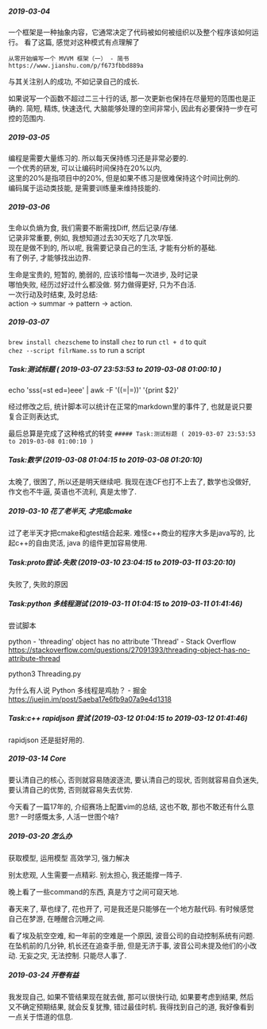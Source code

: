 ##### 2019-03-04
一个框架是一种抽象内容，它通常决定了代码被如何被组织以及整个程序该如何运行。
看了这篇, 感觉对这种模式有点理解了

    从零开始编写一个 MVVM 框架（一） - 简书
    https://www.jianshu.com/p/f673fbbd889a


与其关注别人的成功, 不如记录自己的成长.

如果说写一个函数不超过二三十行的话, 那一次更新也保持在尽量短的范围也是正确的.
简短, 精炼, 快速迭代, 大脑能够处理的空间非常小, 因此有必要保持一步在可控的范围内.

##### 2019-03-05
编程是需要大量练习的. 所以每天保持练习还是非常必要的.  
一个优秀的研发, 可以让编码时间保持在20%以内,  
这里的20%是指项目中的20%, 但是如果不练习是很难保持这个时间比例的.  
编码属于运动类技能, 是需要训练量来维持技能的.  

##### 2019-03-06
生命以负熵为食, 我们需要不断需找Diff, 然后记录/存储.  
记录非常重要, 例如, 我想知道过去30天吃了几次早饭.   
现在是做不到的, 所以呢, 我需要记录自己的生活, 才能有分析的基础.  
有了例子, 才能够找出边界.

生命是宝贵的, 短暂的, 脆弱的, 应该珍惜每一次进步, 及时记录  
哪怕失败, 经历过好过什么都没做. 努力做得更好, 只为不白活.  
一次行动及时结束, 及时总结:  
action -> summar -> pattern -> action.  

##### 2019-03-07
`brew install chezscheme` to install
`chez` to run
`ctl + d` to quit  
`chez --script filrName.ss` to run a script

##### Task:测试标题 ( 2019-03-07 23:53:53 to 2019-03-08 01:00:10 )
echo 'sss(=st ed=)eee' | awk -F '(\(=|=\))' '{print $2}'

经过修改之后, 统计脚本可以统计在正常的markdown里的事件了, 也就是说只要复合正则表达式,

最后总算是完成了这种格式的转变
`##### Task:测试标题 ( 2019-03-07 23:53:53 to 2019-03-08 01:00:10 )`

##### Task:数学 (2019-03-08 01:04:15 to 2019-03-08 01:20:10)
太晚了, 很困了, 所以还是明天继续吧.
我现在连CF也打不上去了, 数学也没做好,
作文也不牛逼, 英语也不流利, 真是太惨了.


##### 2019-03-10 花了老半天, 才完成cmake
过了老半天才把cmake和gtest结合起来.
难怪c++商业的程序大多是java写的,
比起c++的自由灵活, java 的组件更加容易使用.

##### Task:proto尝试-失败 (2019-03-10 23:04:15 to 2019-03-11 03:20:10)
失败了, 失败的原因

##### Task:python 多线程测试 (2019-03-11 01:04:15 to 2019-03-11 01:41:46)
尝试脚本

python - 'threading' object has no attribute 'Thread' - Stack Overflow
https://stackoverflow.com/questions/27091393/threading-object-has-no-attribute-thread

python3 Threading.py

为什么有人说 Python 多线程是鸡肋？ - 掘金
https://juejin.im/post/5aeba17e6fb9a07a9e4d1318


##### Task:c++ rapidjson 尝试 (2019-03-12 01:04:15 to 2019-03-12 01:41:46)
rapidjson 还是挺好用的.


##### 2019-03-14 Core
要认清自己的核心, 否则就容易随波逐流,
要认清自己的现状, 否则就容易自负迷失,
要认清自己的优势, 否则就容易失去优势.

今天看了一篇17年的, 介绍赛场上配置vim的总结,
这也不敢, 那也不敢还有什么意思?
一时感慨太多, 人活一世图个啥?

##### 2019-03-20 怎么办
获取模型, 运用模型
高效学习, 强力解决

别太悲观, 人生需要一点精彩. 别太担心, 我还能撑一阵子.

晚上看了一些command的东西, 真是方寸之间可窥天地.

春天来了, 草也绿了, 花也开了, 可是我还是只能够在一个地方敲代码.
有时候感觉自己在梦游, 在睡醒合沉睡之间.

看了埃及航空空难, 和一年前的空难是一个原因, 波音公司的自动控制系统有问题.
在坠机前的几分钟, 机长还在追查手册, 但是无济于事, 波音公司未提及他们的小改动.
无妄之灾, 无法控制. 只能尽人事了.

##### 2019-03-24 开卷有益
我发现自己, 如果不管结果现在就去做, 那可以很快行动,
如果要考虑到结果, 然后又不确定预期结果, 就会反复犹豫, 错过最佳时机.
我得找到自己的道, 我好像看到一点关于悟道的信息.